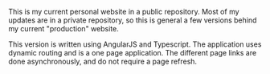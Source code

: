 This is my current personal website in a public repository. Most of my updates are in a private repository, so this is general a few versions
behind my current "production" website.

This version is written using AngularJS and Typescript. The application uses dynamic routing and is a one page application. The different
page links are done asynchronously, and do not require a page refresh.
